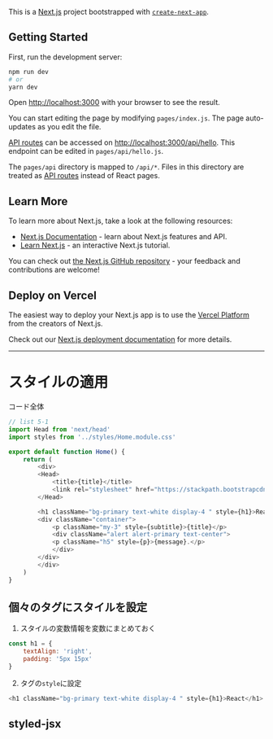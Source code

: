 This is a [Next.js](https://nextjs.org/) project bootstrapped with [`create-next-app`](https://github.com/vercel/next.js/tree/canary/packages/create-next-app).

## Getting Started

First, run the development server:

```bash
npm run dev
# or
yarn dev
```

Open [http://localhost:3000](http://localhost:3000) with your browser to see the result.

You can start editing the page by modifying `pages/index.js`. The page auto-updates as you edit the file.

[API routes](https://nextjs.org/docs/api-routes/introduction) can be accessed on [http://localhost:3000/api/hello](http://localhost:3000/api/hello). This endpoint can be edited in `pages/api/hello.js`.

The `pages/api` directory is mapped to `/api/*`. Files in this directory are treated as [API routes](https://nextjs.org/docs/api-routes/introduction) instead of React pages.

## Learn More

To learn more about Next.js, take a look at the following resources:

- [Next.js Documentation](https://nextjs.org/docs) - learn about Next.js features and API.
- [Learn Next.js](https://nextjs.org/learn) - an interactive Next.js tutorial.

You can check out [the Next.js GitHub repository](https://github.com/vercel/next.js/) - your feedback and contributions are welcome!

## Deploy on Vercel

The easiest way to deploy your Next.js app is to use the [Vercel Platform](https://vercel.com/new?utm_medium=default-template&filter=next.js&utm_source=create-next-app&utm_campaign=create-next-app-readme) from the creators of Next.js.

Check out our [Next.js deployment documentation](https://nextjs.org/docs/deployment) for more details.


***

# スタイルの適用
コード全体
```js
// list 5-1
import Head from 'next/head'
import styles from '../styles/Home.module.css'

export default function Home() {
    return (
        <div>
        <Head>
            <title>{title}</title>
            <link rel="stylesheet" href="https://stackpath.bootstrapcdn.com/bootstrap/4.5.0/css/bootstrap.min.css" crossOrigin="anonymous" />
        </Head>

        <h1 className="bg-primary text-white display-4 " style={h1}>React</h1>
        <div className="container">
            <p className="my-3" style={subtitle}>{title}</p>
            <div className="alert alert-primary text-center">
            <p className="h5" style={p}>{message}.</p>
            </div>
        </div>
        </div>
    )
}
```
## 個々のタグにスタイルを設定
1. スタイルの変数情報を変数にまとめておく
```js
const h1 = {
    textAlign: 'right',
    padding: '5px 15px'
}
```
2. タグの`style`に設定
```js
<h1 className="bg-primary text-white display-4 " style={h1}>React</h1>
```
## styled-jsx
